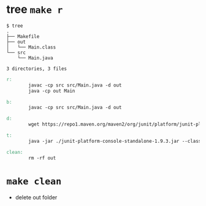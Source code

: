# tree ```make r```

```
$ tree
.
├── Makefile
├── out
│   └── Main.class
└── src
    └── Main.java

3 directories, 3 files
```

```Makefile
r:
		javac -cp src src/Main.java -d out
		java -cp out Main

b:
		javac -cp src src/Main.java -d out

d: 
		wget https://repo1.maven.org/maven2/org/junit/platform/junit-platform-console-standalone/1.9.3/junit-platform-console-standalone-1.9.3.jar

t:
		java -jar ./junit-platform-console-standalone-1.9.3.jar --class-path dist --scan-class-path

clean:
		rm -rf out
```

# ```make clean```

- delete out folder

